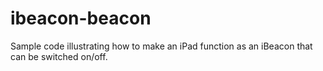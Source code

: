 ibeacon-beacon
==============

Sample code illustrating how to make an iPad function as an iBeacon that can be switched on/off.
